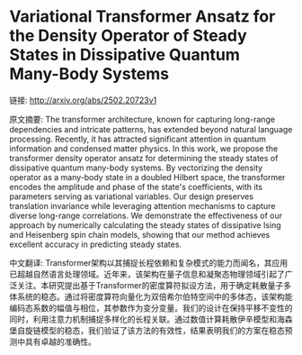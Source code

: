 # Variational Transformer Ansatz for the Density Operator of Steady States in Dissipative Quantum Many-Body Systems

链接: http://arxiv.org/abs/2502.20723v1

原文摘要:
The transformer architecture, known for capturing long-range dependencies and
intricate patterns, has extended beyond natural language processing. Recently,
it has attracted significant attention in quantum information and condensed
matter physics. In this work, we propose the transformer density operator
ansatz for determining the steady states of dissipative quantum many-body
systems. By vectorizing the density operator as a many-body state in a doubled
Hilbert space, the transformer encodes the amplitude and phase of the state's
coefficients, with its parameters serving as variational variables. Our design
preserves translation invariance while leveraging attention mechanisms to
capture diverse long-range correlations. We demonstrate the effectiveness of
our approach by numerically calculating the steady states of dissipative Ising
and Heisenberg spin chain models, showing that our method achieves excellent
accuracy in predicting steady states.

中文翻译:
Transformer架构以其捕捉长程依赖和复杂模式的能力而闻名，其应用已超越自然语言处理领域。近年来，该架构在量子信息和凝聚态物理领域引起了广泛关注。本研究提出基于Transformer的密度算符拟设方法，用于确定耗散量子多体系统的稳态。通过将密度算符向量化为双倍希尔伯特空间中的多体态，该架构能编码态系数的幅值与相位，其参数作为变分变量。我们的设计在保持平移不变性的同时，利用注意力机制捕捉多样化的长程关联。通过数值计算耗散伊辛模型和海森堡自旋链模型的稳态，我们验证了该方法的有效性，结果表明我们的方案在稳态预测中具有卓越的准确性。
